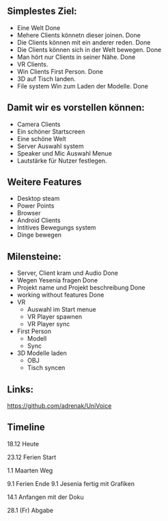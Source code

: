 
## Simplestes Ziel:
- Eine Welt                                     Done
- Mehere Clients könnetn dieser joinen.         Done
- Die Clients können mit ein anderer reden.     Done
- Die Clients können sich in der Welt bewegen.  Done
- Man hört nur Clients in seiner Nähe.          Done
- VR Clients.                                   
- Win Clients First Person.                     Done
- 3D auf Tisch landen.                          
- File system Win zum Laden der Modelle.        Done

## Damit wir es vorstellen können:
- Camera Clients
- Ein schöner Startscreen
- Eine schöne Welt
- Server Auswahl system
- Speaker und Mic Auswahl Menue
- Lautstärke für Nutzer festlegen.
## Weitere Features
- Desktop steam  
- Power Points
- Browser
- Android Clients
- Intitives Bewegungs system
- Dinge bewegen

## Milensteine:
- Server, Client kram und Audio                 Done
- Wegen Yesenia fragen                          Done
- Projekt name und Projekt beschreibung         Done
- working without features                      Done
- VR  
    - Auswahl im Start menue                    
    - VR Player spawnen                         
    - VR Player sync                            
- First Person
    - Modell                                    
    - Sync                                      
- 3D Modelle laden 
    - OBJ                                       
    - Tisch syncen                              


## Links:
https://github.com/adrenak/UniVoice


## Timeline

18.12 Heute


23.12 Ferien Start


1.1 Maarten Weg

                
9.1 Ferien Ende
9.1 Jesenia fertig mit Grafiken

14.1 Anfangen mit der Doku

28.1 (Fr) Abgabe
